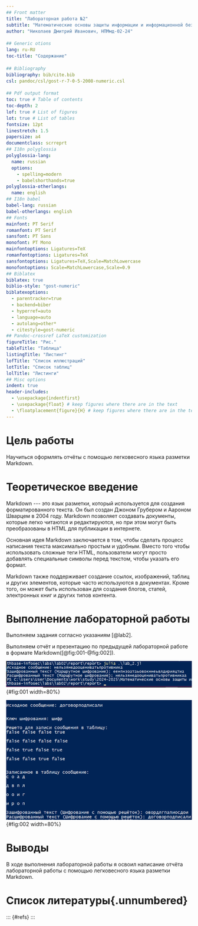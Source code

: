 ```yaml
---
## Front matter
title: "Лабораторная работа №2"
subtitle: "Математические основы защиты информации и информационной безопасности"
author: "Николаев Дмитрий Иванович, НПМмд-02-24"

## Generic otions
lang: ru-RU
toc-title: "Содержание"

## Bibliography
bibliography: bib/cite.bib
csl: pandoc/csl/gost-r-7-0-5-2008-numeric.csl

## Pdf output format
toc: true # Table of contents
toc-depth: 2
lof: true # List of figures
lot: true # List of tables
fontsize: 12pt
linestretch: 1.5
papersize: a4
documentclass: scrreprt
## I18n polyglossia
polyglossia-lang:
  name: russian
  options:
	- spelling=modern
	- babelshorthands=true
polyglossia-otherlangs:
  name: english
## I18n babel
babel-lang: russian
babel-otherlangs: english
## Fonts
mainfont: PT Serif
romanfont: PT Serif
sansfont: PT Sans
monofont: PT Mono
mainfontoptions: Ligatures=TeX
romanfontoptions: Ligatures=TeX
sansfontoptions: Ligatures=TeX,Scale=MatchLowercase
monofontoptions: Scale=MatchLowercase,Scale=0.9
## Biblatex
biblatex: true
biblio-style: "gost-numeric"
biblatexoptions:
  - parentracker=true
  - backend=biber
  - hyperref=auto
  - language=auto
  - autolang=other*
  - citestyle=gost-numeric
## Pandoc-crossref LaTeX customization
figureTitle: "Рис."
tableTitle: "Таблица"
listingTitle: "Листинг"
lofTitle: "Список иллюстраций"
lotTitle: "Список таблиц"
lolTitle: "Листинги"
## Misc options
indent: true
header-includes:
  - \usepackage{indentfirst}
  - \usepackage{float} # keep figures where there are in the text
  - \floatplacement{figure}{H} # keep figures where there are in the text
---
```


# Цель работы

Научиться оформлять отчёты с помощью легковесного языка разметки Markdown.

# Теоретическое введение

Markdown --- это язык разметки, который используется для создания форматированного текста. Он был создан Джоном Грубером и Аароном Шварцем в 2004 году. Markdown позволяет создавать документы, которые легко читаются и редактируются, но при этом могут быть преобразованы в HTML для публикации в интернете.

Основная идея Markdown заключается в том, чтобы сделать процесс написания текста максимально простым и удобным. Вместо того чтобы использовать сложные теги HTML, пользователи могут просто добавлять специальные символы перед текстом, чтобы указать его формат.

Markdown также поддерживает создание ссылок, изображений, таблиц и других элементов, которые часто используются в документах. Кроме того, он может быть использован для создания блогов, статей, электронных книг и других типов контента.

# Выполнение лабораторной работы  

Выполняем задания согласно указаниям [@lab2].

Выполняем отчёт и презентацию по предыдущей лабораторной работе в формате Markdown([@fig:001-@fig:002]).

![Фрагмент отчёта лабораторной работы №1](image/1.png){#fig:001 width=80%}

![Фрагмент презентации лабораторной работы №1](image/2.png){#fig:002 width=80%}

# Выводы

В ходе выполнения лабораторной работы я освоил написание отчёта лабораторной работы с помощью легковесного языка разметки Markdown.

# Список литературы{.unnumbered}

::: {#refs}
:::
